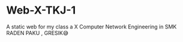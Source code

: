 # Web-X-TKJ-1
A static web for my class a X Computer Network Engineering in SMK RADEN PAKU , GRESIK😅
